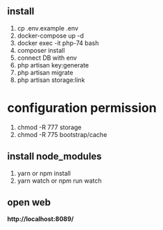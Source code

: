 ## install 

1. cp .env.example .env
2. docker-compose up -d
3. docker exec -it php-74 bash
4. composer install
5. connect DB with env
6. php artisan key:generate
7. php artisan migrate
8. php artisan storage:link

# configuration permission

1. chmod -R 777 storage
2. chmod -R 775 bootstrap/cache

## install node_modules

1. yarn or npm install
2. yarn watch or npm run watch

## open web

**http://localhost:8089/**
